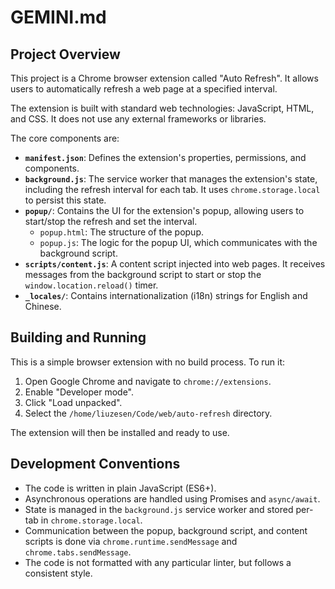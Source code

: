 # GEMINI.md

## Project Overview

This project is a Chrome browser extension called "Auto Refresh". It allows users to automatically refresh a web page at
a specified interval.

The extension is built with standard web technologies: JavaScript, HTML, and CSS. It does not use any external
frameworks or libraries.

The core components are:

* **`manifest.json`**: Defines the extension's properties, permissions, and components.
* **`background.js`**: The service worker that manages the extension's state, including the refresh interval for each
  tab. It uses `chrome.storage.local` to persist this state.
* **`popup/`**: Contains the UI for the extension's popup, allowing users to start/stop the refresh and set the
  interval.
    * `popup.html`: The structure of the popup.
    * `popup.js`: The logic for the popup UI, which communicates with the background script.
* **`scripts/content.js`**: A content script injected into web pages. It receives messages from the background script to
  start or stop the `window.location.reload()` timer.
* **`_locales/`**: Contains internationalization (i18n) strings for English and Chinese.

## Building and Running

This is a simple browser extension with no build process. To run it:

1. Open Google Chrome and navigate to `chrome://extensions`.
2. Enable "Developer mode".
3. Click "Load unpacked".
4. Select the `/home/liuzesen/Code/web/auto-refresh` directory.

The extension will then be installed and ready to use.

## Development Conventions

* The code is written in plain JavaScript (ES6+).
* Asynchronous operations are handled using Promises and `async/await`.
* State is managed in the `background.js` service worker and stored per-tab in `chrome.storage.local`.
* Communication between the popup, background script, and content scripts is done via `chrome.runtime.sendMessage` and
  `chrome.tabs.sendMessage`.
* The code is not formatted with any particular linter, but follows a consistent style.
